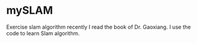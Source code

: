 # mySLAM
Exercise slam algorithm
recently I read the book of Dr. Gaoxiang. I use the code to learn Slam algorithm. 

